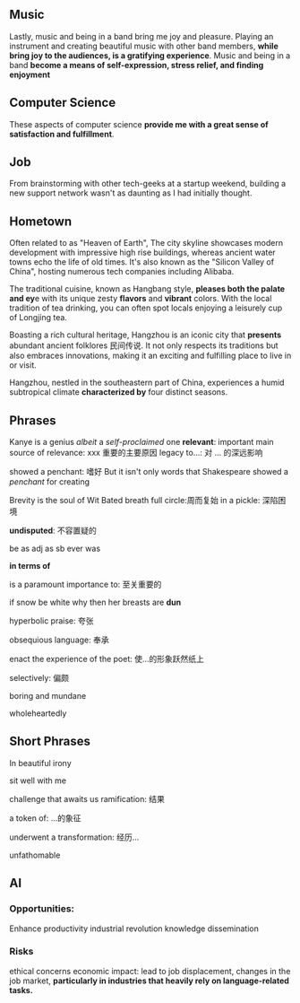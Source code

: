 ## Music
Lastly, music and being in a band bring me joy and pleasure. 
Playing an instrument and creating beautiful music with other band members, **while bring joy to the audiences, is a gratifying experience**.
Music and being in a band **become a means of self-expression, stress relief, and finding enjoyment**


## Computer Science
These aspects of computer science **provide me with a great sense of satisfaction and fulfillment**.


## Job
From brainstorming with other tech-geeks at a startup weekend, building a new support network wasn't as daunting as I had initially thought.

## Hometown
Often related to as "Heaven of Earth",
The city skyline showcases modern development with impressive high rise buildings, whereas ancient water towns echo the life of old times. It's also known as the "Silicon Valley of China", hosting numerous tech companies including Alibaba.

The traditional cuisine, known as Hangbang style, **pleases both the palate and ey**e with its unique zesty **flavors** and **vibrant** colors. With the local tradition of tea drinking, you can often spot locals enjoying a leisurely cup of Longjing tea.

Boasting a rich cultural heritage, Hangzhou is an iconic city that **presents** abundant ancient folklores 民间传说. It not only respects its traditions but also embraces innovations, making it an exciting and fulfilling place to live in or visit.

Hangzhou, nestled in the southeastern part of China, experiences a humid subtropical climate **characterized by** four distinct seasons.




## Phrases 
Kanye is a genius *albeit* a *self-proclaimed* one
**relevant**: important
main source of relevance: xxx 重要的主要原因
legacy to...: 对 ... 的深远影响



showed a penchant: 嗜好
But it isn't only words that Shakespeare showed a *penchant* for creating

Brevity is the soul of Wit 
Bated breath
full circle:周而复始
in a pickle: 深陷困境

**undisputed**: 不容置疑的

be as adj as sb ever was

**in terms of**

is a paramount importance to: 至关重要的


if snow be white why then her breasts are **dun**


hyperbolic praise: 夸张

obsequious language: 奉承

enact the experience of the poet: 使...的形象跃然纸上

selectively: 偏颇

boring and mundane

wholeheartedly



## Short Phrases

In beautiful irony

sit well with me

challenge that awaits us
ramification: 结果

a token of: ...的象征

underwent a transformation: 经历...

unfathomable

## AI

### Opportunities:
Enhance productivity
industrial revolution
knowledge dissemination
### Risks
ethical concerns
economic impact: lead to job displacement, changes in the job market, **particularly in industries that heavily rely on language-related tasks.**



